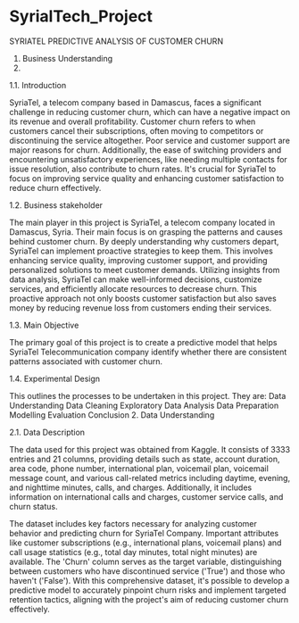 # SyrialTech_Project
SYRIATEL PREDICTIVE ANALYSIS OF CUSTOMER CHURN
1. Business Understanding
2. 
1.1. Introduction
   
SyriaTel, a telecom company based in Damascus, faces a significant challenge in reducing customer churn, which can have a negative impact on its revenue and overall profitability. Customer churn refers to when customers cancel their subscriptions, often moving to competitors or discontinuing the service altogether. Poor service and customer support are major reasons for churn. Additionally, the ease of switching providers and encountering unsatisfactory experiences, like needing multiple contacts for issue resolution, also contribute to churn rates. It's crucial for SyriaTel to focus on improving service quality and enhancing customer satisfaction to reduce churn effectively.

1.2. Business stakeholder

The main player in this project is SyriaTel, a telecom company located in Damascus, Syria. Their main focus is on grasping the patterns and causes behind customer churn. By deeply understanding why customers depart, SyriaTel can implement proactive strategies to keep them. This involves enhancing service quality, improving customer support, and providing personalized solutions to meet customer demands. Utilizing insights from data analysis, SyriaTel can make well-informed decisions, customize services, and efficiently allocate resources to decrease churn. This proactive approach not only boosts customer satisfaction but also saves money by reducing revenue loss from customers ending their services.

1.3. Main Objective

The primary goal of this project is to create a predictive model that helps SyriaTel Telecommunication company identify whether there are consistent patterns associated with customer churn.

1.4. Experimental Design

This outlines the processes to be undertaken in this project. They are:
Data Understanding
Data Cleaning
Exploratory Data Analysis
Data Preparation
Modelling
Evaluation
Conclusion
2. Data Understanding

2.1. Data Description

The data used for this project was obtained from Kaggle. It consists of 3333 entries and 21 columns, providing details such as state, account duration, area code, phone number, international plan, voicemail plan, voicemail message count, and various call-related metrics including daytime, evening, and nighttime minutes, calls, and charges. Additionally, it includes information on international calls and charges, customer service calls, and churn status.

The dataset includes key factors necessary for analyzing customer behavior and predicting churn for SyriaTel Company. Important attributes like customer subscriptions (e.g., international plans, voicemail plans) and call usage statistics (e.g., total day minutes, total night minutes) are available. The 'Churn' column serves as the target variable, distinguishing between customers who have discontinued service ('True') and those who haven't ('False'). With this comprehensive dataset, it's possible to develop a predictive model to accurately pinpoint churn risks and implement targeted retention tactics, aligning with the project's aim of reducing customer churn effectively.
